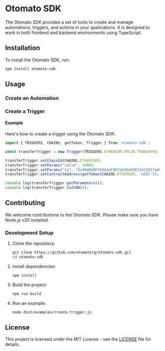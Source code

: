 
# Otomato SDK

The Otomato SDK provides a set of tools to create and manage automations, triggers, and actions in your applications. It is designed to work in both frontend and backend environments using TypeScript.

## Installation

To install the Otomato SDK, run:

```bash
npm install otomato-sdk
```

## Usage

### Create an Automation

### Create a Trigger

#### Example

Here's how to create a trigger using the Otomato SDK:

```typescript
import { TRIGGERS, CHAINS, getToken, Trigger } from 'otomato-sdk';

const transferTrigger = new Trigger(TRIGGERS.ETHEREUM.ERC20.TRANSFER);

transferTrigger.setChainId(CHAINS.ETHEREUM);
transferTrigger.setParams("value", 1000);
transferTrigger.setParams("to", "0xd8dA6BF26964aF9D7eEd9e03E53415D37aA96045");
transferTrigger.setContractAddress(getToken(CHAINS.ETHEREUM, 'USDC'));

console.log(transferTrigger.getParameters());
console.log(transferTrigger.toJSON());
```

## Contributing

We welcome contributions to the Otomato SDK. Please make sure you have Node.js v20 installed.

### Development Setup

1. Clone the repository:
    ```bash
    git clone https://github.com/otomatorg/otomato-sdk.git
    cd otomato-sdk
    ```

2. Install dependencies:
    ```bash
    npm install
    ```

3. Build the project:
    ```bash
    npm run build
    ```

4. Run an example:
    ```bash
    node dist/examples/create-trigger.js
    ```

## License

This project is licensed under the MIT License - see the [LICENSE](LICENSE) file for details.
